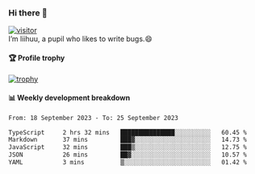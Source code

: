 ### Hi there 👋
[![visitor](https://visitor-badge.glitch.me/badge?page_id=liihuu&right_color=blue)](https://github.com/liihuu)<br>
I’m liihuu, a pupil who likes to write bugs.😄


#### 🏆 Profile trophy
[![trophy](https://github-profile-trophy.vercel.app?username=liihuu&margin-w=16&margin-h=16&rank=-C,-B)](https://github.com/liihuu)


#### 📊 Weekly development breakdown
<!--START_SECTION:waka-->

```txt
From: 18 September 2023 - To: 25 September 2023

TypeScript     2 hrs 32 mins   ███████████████░░░░░░░░░░   60.45 %
Markdown       37 mins         ███▓░░░░░░░░░░░░░░░░░░░░░   14.73 %
JavaScript     32 mins         ███▒░░░░░░░░░░░░░░░░░░░░░   12.75 %
JSON           26 mins         ██▓░░░░░░░░░░░░░░░░░░░░░░   10.57 %
YAML           3 mins          ▒░░░░░░░░░░░░░░░░░░░░░░░░   01.42 %
```

<!--END_SECTION:waka-->

<!--
**liihuu/liihuu** is a ✨ _special_ ✨ repository because its `README.md` (this file) appears on your GitHub profile.

Here are some ideas to get you started:

- 🔭 I’m currently working on ...
- 🌱 I’m currently learning ...
- 👯 I’m looking to collaborate on ...
- 🤔 I’m looking for help with ...
- 💬 Ask me about ...
- 📫 How to reach me: ...
- 😄 Pronouns: ...
- ⚡ Fun fact: ...
-->
